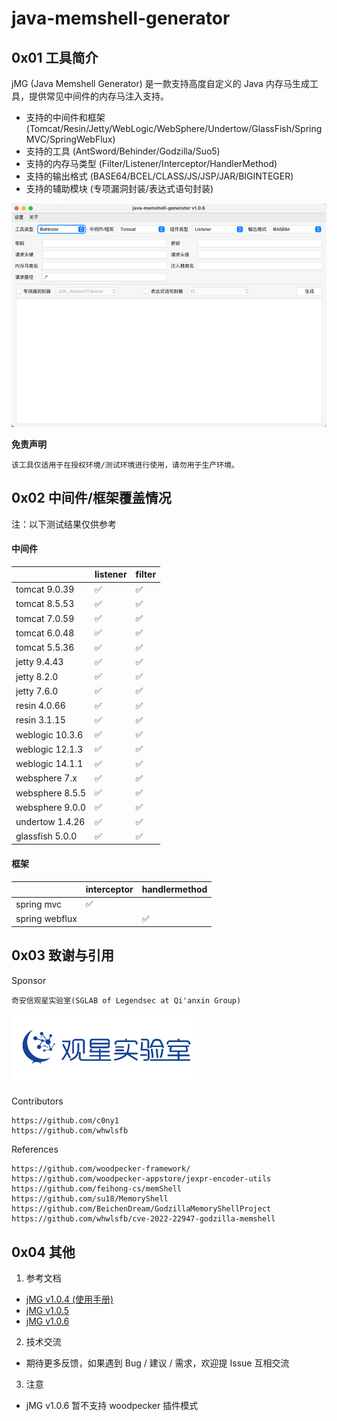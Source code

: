 # java-memshell-generator

## 0x01 工具简介

jMG (Java Memshell Generator) 是一款支持高度自定义的 Java 内存马生成工具，提供常见中间件的内存马注入支持。


- 支持的中间件和框架 (Tomcat/Resin/Jetty/WebLogic/WebSphere/Undertow/GlassFish/SpringMVC/SpringWebFlux)
- 支持的工具 (AntSword/Behinder/Godzilla/Suo5)
- 支持的内存马类型 (Filter/Listener/Interceptor/HandlerMethod)
- 支持的输出格式 (BASE64/BCEL/CLASS/JS/JSP/JAR/BIGINTEGER)
- 支持的辅助模块 (专项漏洞封装/表达式语句封装)


![](./img/gui.png)


**免责声明**
```
该工具仅适用于在授权环境/测试环境进行使用，请勿用于生产环境。
```

## 0x02 中间件/框架覆盖情况

注：以下测试结果仅供参考

#### 中间件


|                 | listener           | filter          | 
| --------------- | -----------------  | --------------- |
| tomcat 9.0.39   | ✅                 | ✅               |                                  
| tomcat 8.5.53   | ✅                 | ✅               |                                  
| tomcat 7.0.59   | ✅                 | ✅               |                                 
| tomcat 6.0.48   | ✅                 | ✅               |                                 
| tomcat 5.5.36   | ✅                 | ✅               |                                  
| jetty 9.4.43    | ✅                 | ✅               |                              
| jetty 8.2.0     | ✅                 | ✅               |                               
| jetty 7.6.0     | ✅                 | ✅               |                               
| resin 4.0.66    | ✅                 | ✅               |                              
| resin 3.1.15    | ✅                 | ✅               |                                 
| weblogic 10.3.6 | ✅                 | ✅               |                                
| weblogic 12.1.3 | ✅                 | ✅               |                                
| weblogic 14.1.1 | ✅                 | ✅               |                                
| websphere 7.x   | ✅                 | ✅               |                                  
| websphere 8.5.5 | ✅                 | ✅               |                                  
| websphere 9.0.0 | ✅                 | ✅               |                                  
| undertow 1.4.26 | ✅                 | ✅               |                                 
| glassfish 5.0.0 | ✅                 | ✅               |                                 

#### 框架

|                | interceptor       | handlermethod |
|----------------| ----------------- |-------------|
| spring mvc     | ✅                |             |
| spring webflux |                   |✅            |


## 0x03 致谢与引用


Sponsor
```text
奇安信观星实验室(SGLAB of Legendsec at Qi'anxin Group)
```

<img src="./img/sglab.svg" width=300 alt="SgLab">

Contributors
```text
https://github.com/c0ny1
https://github.com/whwlsfb
```

References
```
https://github.com/woodpecker-framework/
https://github.com/woodpecker-appstore/jexpr-encoder-utils
https://github.com/feihong-cs/memShell
https://github.com/su18/MemoryShell
https://github.com/BeichenDream/GodzillaMemoryShellProject
https://github.com/whwlsfb/cve-2022-22947-godzilla-memshell
```

## 0x04 其他

1. 参考文档
- [jMG v1.0.4 (使用手册)](https://mp.weixin.qq.com/s/oAiGWY9ABhn2o148snA_sg)
- [jMG v1.0.5](https://mp.weixin.qq.com/s/QjoRs_J5jVANrdEiiTtVtA)
- [jMG v1.0.6](https://mp.weixin.qq.com/s/0ZzH35aRUPelq8nwilMQiA)

2. 技术交流
- 期待更多反馈，如果遇到 Bug / 建议 / 需求，欢迎提 Issue 互相交流

3. 注意
- jMG v1.0.6 暂不支持 woodpecker 插件模式